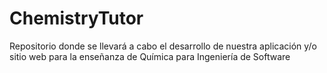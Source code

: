 # ChemistryTutor
Repositorio donde se llevará a cabo el desarrollo de nuestra aplicación y/o sitio web para la enseñanza de Química para Ingeniería de Software
